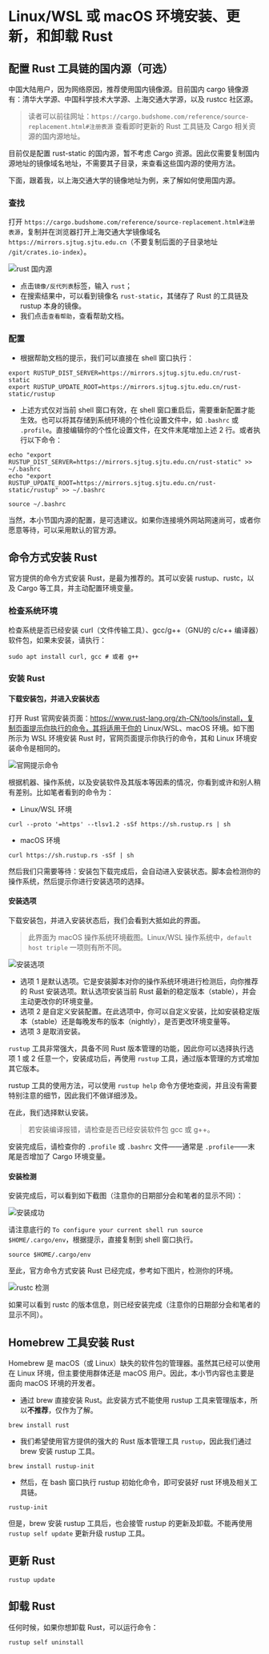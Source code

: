 # Linux/WSL 或 macOS 环境安装、更新，和卸载 Rust

## 配置 Rust 工具链的国内源（可选）

中国大陆用户，因为网络原因，推荐使用国内镜像源。目前国内 cargo 镜像源有：清华大学源、中国科学技术大学源、上海交通大学源，以及 rustcc 社区源。

> 读者可以前往网址：`https://cargo.budshome.com/reference/source-replacement.html#注册表源` 查看即时更新的 Rust 工具链及 Cargo 相关资源的国内源地址。

目前仅是配置 rust-static 的国内源，暂不考虑 Cargo 资源。因此仅需要复制国内源地址的镜像域名地址，不需要其子目录，来查看这些国内源的使用方法。

下面，跟着我，以上海交通大学的镜像地址为例，来了解如何使用国内源。

### 查找

打开 `https://cargo.budshome.com/reference/source-replacement.html#注册表源`，复制并在浏览器打开上海交通大学镜像域名 `https://mirrors.sjtug.sjtu.edu.cn`（不要复制后面的子目录地址 `/git/crates.io-index`）。

![rust 国内源](../../css/env-tools/rust-static.png)

- 点击`镜像/反代列表`标签，输入 `rust`；
- 在搜索结果中，可以看到镜像名 `rust-static`，其储存了 Rust 的工具链及 rustup 本身的镜像。
- 我们点击`查看帮助`，查看帮助文档。

### 配置

- 根据帮助文档的提示，我们可以直接在 shell 窗口执行：

``` shell
export RUSTUP_DIST_SERVER=https://mirrors.sjtug.sjtu.edu.cn/rust-static
export RUSTUP_UPDATE_ROOT=https://mirrors.sjtug.sjtu.edu.cn/rust-static/rustup
```

- 上述方式仅对当前 shell 窗口有效，在 shell 窗口重启后，需要重新配置才能生效。也可以将其存储到系统环境的个性化设置文件中，如 `.bashrc` 或 `.profile`。直接编辑你的个性化设置文件，在文件末尾增加上述 2 行。或者执行以下命令：

``` shell
echo "export RUSTUP_DIST_SERVER=https://mirrors.sjtug.sjtu.edu.cn/rust-static" >> ~/.bashrc
echo "export RUSTUP_UPDATE_ROOT=https://mirrors.sjtug.sjtu.edu.cn/rust-static/rustup" >> ~/.bashrc

source ~/.bashrc
```

当然，本小节国内源的配置，是可选建议。如果你连接境外网站网速尚可，或者你愿意等待，可以采用默认的官方源。

## 命令方式安装 Rust

官方提供的命令方式安装 Rust，是最为推荐的。其可以安装 rustup、rustc，以及 Cargo 等工具，并主动配置环境变量。

### 检查系统环境

检查系统是否已经安装 curl（文件传输工具）、gcc/g++（GNU的 c/c++ 编译器）软件包，如果未安装，请执行：

``` shell
sudo apt install curl, gcc # 或者 g++
```

### 安装 Rust

#### 下载安装包，并进入安装状态

打开 Rust 官网安装页面：https://www.rust-lang.org/zh-CN/tools/install，复制页面提示你执行的命令，其将适用于你的 Linux/WSL、macOS 环境。如下图所示为 WSL 环境安装 Rust 时，官网页面提示你执行的命令，其和 Linux 环境安装命令是相同的。

![官网提示命令](../../css/env-tools/install-linux.png)

根据机器、操作系统，以及安装软件及其版本等因素的情况，你看到或许和别人稍有差别。比如笔者看到的命令为：

- Linux/WSL 环境

``` shell
curl --proto '=https' --tlsv1.2 -sSf https://sh.rustup.rs | sh
```

- macOS 环境

``` shell
curl https://sh.rustup.rs -sSf | sh
```

然后我们只需要等待：安装包下载完成后，会自动进入安装状态。脚本会检测你的操作系统，然后提示你进行安装选项的选择。

#### 安装选项

下载安装包，并进入安装状态后，我们会看到大抵如此的界面。

> 此界面为 macOS 操作系统环境截图。Linux/WSL 操作系统中，`default host triple` 一项则有所不同。

![安装选项](../../css/env-tools/options.jpg)

- 选项 1 是默认选项。它是安装脚本对你的操作系统环境进行检测后，向你推荐的 Rust 安装选项。默认选项安装当前 Rust 最新的稳定版本（stable），并会主动更改你的环境变量。
- 选项 2 是自定义安装配置。在此选项中，你可以自定义安装，比如安装稳定版本（stable）还是每晚发布的版本（nightly），是否更改环境变量等。
- 选项 3 是取消安装。

`rustup` 工具非常强大，具备不同 Rust 版本管理的功能，因此你可以选择执行选项 1 或 2 任意一个，安装成功后，再使用 `rustup` 工具，通过版本管理的方式增加其它版本。

rustup 工具的使用方法，可以使用 `rustup help` 命令方便地查阅，并且没有需要特别注意的细节，因此我们不做详细涉及。

在此，我们选择默认安装。

> 若安装编译报错，请检查是否已经安装软件包 gcc 或 g++。

安装完成后，请检查你的 `.profile` 或 `.bashrc` 文件——通常是 `.profile`——末尾是否增加了 Cargo 环境变量。

#### 安装检测

安装完成后，可以看到如下截图（注意你的日期部分会和笔者的显示不同）：

![安装成功](../../css/env-tools/installed.jpg)

请注意底行的 `To configure your current shell run source $HOME/.cargo/env`，根据提示，直接复制到 shell 窗口执行。

``` shell
source $HOME/.cargo/env
```

至此，官方命令方式安装 Rust 已经完成，参考如下图片，检测你的环境。

![rustc 检测](../../css/env-tools/rustc.jpg)

如果可以看到 rustc 的版本信息，则已经安装完成（注意你的日期部分会和笔者的显示不同）。

## Homebrew 工具安装 Rust

Homebrew 是 macOS（或 Linux）缺失的软件包的管理器。虽然其已经可以使用在 Linux 环境，但主要使用群体还是 macOS 用户。因此，本小节内容也主要是面向 macOS 环境的开发者。

- 通过 brew 直接安装 Rust。此安装方式不能使用 rustup 工具来管理版本，所以**不推荐**，仅作为了解。

``` shell
brew install rust
```

- 我们希望使用官方提供的强大的 Rust 版本管理工具 `rustup`，因此我们通过 brew 安装 rustup 工具。

``` shell
brew install rustup-init
```

- 然后，在 bash 窗口执行 rustup 初始化命令，即可安装好 rust 环境及相关工具链。

``` shell
rustup-init
```

但是，brew 安装 rustup 工具后，也会接管 rustup 的更新及卸载。不能再使用 `rustup self update` 更新升级 rustup 工具。

## 更新 Rust

``` shell
rustup update
```

## 卸载 Rust

任何时候，如果你想卸载 Rust，可以运行命令：

``` shell
rustup self uninstall
```
